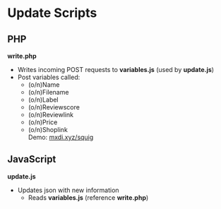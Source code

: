 # Update Scripts

## PHP
**write.php**
- Writes incoming POST requests to **variables.js** (used by **update.js**)
- Post variables called:
	- (o/n)Name
	- (o/n)Filename
	- (o/n)Label
	- (o/n)Reviewscore
	- (o/n)Reviewlink
	- (o/n)Price
	- (o/n)Shoplink  
Demo: [mxdi.xyz/squig](https://mxdi.xyz/squig)

## JavaScript
**update.js**
- Updates json with new information
	- Reads **variables.js** (reference **write.php**)
